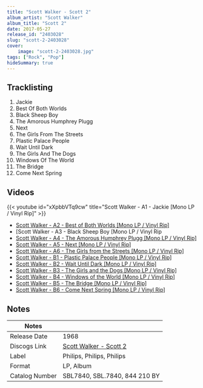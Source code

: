 ```yaml
---
title: "Scott Walker - Scott 2"
album_artist: "Scott Walker"
album_title: "Scott 2"
date: 2017-05-27
release_id: "2403028"
slug: "scott-2-2403028"
cover:
    image: "scott-2-2403028.jpg"
tags: ["Rock", "Pop"]
hideSummary: true
---
```


## Tracklisting
1. Jackie
2. Best Of Both Worlds
3. Black Sheep Boy
4. The Amorous Humphrey Plugg
5. Next
6. The Girls From The Streets
7. Plastic Palace People
8. Wait Until Dark
9. The Girls And The Dogs
10. Windows Of The World
11. The Bridge
12. Come Next Spring

## Videos
{{< youtube id="xXpbbVTq9cw" title="Scott Walker - A1 - Jackie [Mono LP / Vinyl Rip]" >}}
- [Scott Walker - A2 - Best of Both Worlds [Mono LP / Vinyl Rip]](https://www.youtube.com/watch?v=bZ-nmumvkNo)
- [Scott Walker - A3 - Black Sheep Boy [Mono LP / Vinyl Rip[](https://www.youtube.com/watch?v=R9TPatBrflo)
- [Scott Walker - A4 - The Amorous Humphrey Plugg [Mono LP / Vinyl Rip]](https://www.youtube.com/watch?v=H9KNrneWbwg)
- [Scott Walker - A5 - Next [Mono LP / Vinyl Rip]](https://www.youtube.com/watch?v=JcOkVJuqkUc)
- [Scott Walker - A6 - The Girls from the Streets [Mono LP / Vinyl Rip]](https://www.youtube.com/watch?v=wVkqAZARAfI)
- [Scott Walker - B1 - Plastic Palace People [Mono LP / Vinyl Rip]](https://www.youtube.com/watch?v=9RHhrXOk2DU)
- [Scott Walker - B2 - Wait Until Dark [Mono LP / Vinyl Rip]](https://www.youtube.com/watch?v=EQEMz47qzHU)
- [Scott Walker - B3 - The Girls and the Dogs [Mono LP / Vinyl Rip]](https://www.youtube.com/watch?v=lDySoRZp9AY)
- [Scott Walker - B4 - Windows of the World [Mono LP / Vinyl Rip]](https://www.youtube.com/watch?v=JhpJ38MgZ4Y)
- [Scott Walker - B5 - The Bridge [Mono LP / Vinyl Rip]](https://www.youtube.com/watch?v=SjDeQBtk9XM)
- [Scott Walker - B6 - Come Next Spring [Mono LP / Vinyl Rip]](https://www.youtube.com/watch?v=cyZcPm8u5Ck)

## Notes

| Notes          |             |
| ---------------| ----------- |
| Release Date   | 1968 |
| Discogs Link   | [Scott Walker - Scott 2](https://www.discogs.com/release/2403028) |
| Label          | Philips, Philips, Philips |
| Format         | LP, Album |
| Catalog Number | SBL7840, SBL.7840, 844 210 BY |

